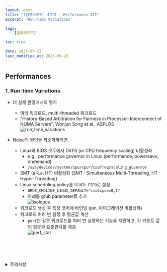 ```yaml
---
layout: post
title: "[컴퓨터구조] 4주차 - Performance III"
excerpt: "Run-time Variations"

tags:
  - [컴퓨터구조]

toc: true

date: 2025-09-23
last_modified_at: 2025-09-23
---
```

## Performances
### 1. Run-time Variations  
- 더 실제 환경에서의 평가
  - 여러 워크로드, multi-threaded 워크로드
  - "History-Based Arbitration for Fairness in Processor-Interconnect of NUMA Servers", Wonjun Song et al., ASPLOS  
  ![run_time_variations][def]  

- Noise의 원인을 최소화하려면..
  - Linux와 BIOS 모두에서 DVFS (or CPU frequency scaling) 비활성화  
    - e.g., performance governor in Linux (performance, powersave, ondemand)  
    - `/sys/devices/system/cpu/cpu*/cpufreq/scaling_governor`  
  - SMT (a.k.a. HT) 비활성화 (SMT : Simultaneous Multi-Threading, HT : Hyper-Threading)  
  - Linux scheduling policy를 `SCHED_FIFO`로 설정
    - `GRUB_CMDLINE_LINUX_DEFAULT="isolcpus=0,1"`
    - 아래를 grub parameter로 추가  
    ![isolcpus][def2]  
  - 워크로드 생성 후 특정 코어에 바인딩 (pin, 마이그레이션 비활성화)  
  - 워크로드 여러 번 실행 후 평균값 계산  
    - `perf`는 같은 워크로드를 여러 번 실행하는 기능을 지원하고, 각 카운트 값의 평균과 표준편차를 제공  
    ![perf_stat][def3]

<br>
<br>
<br>
<br>
<details>
<summary>주의사항</summary>
<div markdown="1">  

이 포스팅은 강원대학교 송원준 교수님의 컴퓨터구조 수업을 들으며 내용을 정리 한 것입니다.  
수업 내용에 대한 저작권은 교수님께 있으니,  
다른 곳으로의 무분별한 내용 복사를 자제해 주세요.  

</div>
</details>

[def]: https://i.imgur.com/cpafTdj.png
[def2]: https://i.imgur.com/xCqa4Bf.png
[def3]: https://i.imgur.com/Kux8Mog.png